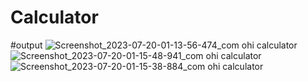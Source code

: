 # Calculator
#output
![Screenshot_2023-07-20-01-13-56-474_com ohi calculator](https://github.com/ohi20034/Calculator/assets/93985458/ca4137f3-0750-4b12-8104-d02b6e27bb91)
![Screenshot_2023-07-20-01-15-48-941_com ohi calculator](https://github.com/ohi20034/Calculator/assets/93985458/bf769635-c388-403c-89bb-2e049c5ed032)
![Screenshot_2023-07-20-01-15-38-884_com ohi calculator](https://github.com/ohi20034/Calculator/assets/93985458/6bf072cf-6c48-4d80-a428-26743b2354ff)
